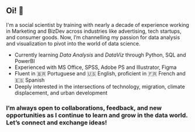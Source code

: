 ## Oi! 👋

I'm a social scientist by training with nearly a decade of experience working in Marketing and BizDev across industries like advertising, tech startups, and consumer goods. Now, I’m channelling my passion for data analysis and visualization to pivot into the world of data science.

- Currently learning *Data Analysis* and *DataViz* through Python, SQL and PowerBI
- Experienced with MS Office, SPSS, Adobe PS and Illustrator, Figma
- Fluent in 🇧🇷 Portuguese and 🇺🇸 English, proficient in 🇫🇷 French and 🇪🇸 Spanish
- Deeply interested in the intersections of technology, migration, climate displacement, and urban development

### I’m always open to collaborations, feedback, and new opportunities as I continue to learn and grow in the data world. Let’s connect and exchange ideas!
